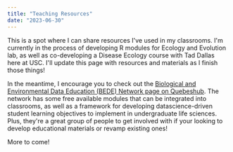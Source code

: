 ```yaml
---
title: "Teaching Resources"
date: "2023-06-30"
---
```


This is a spot where I can share resources I've used in my classrooms. I'm currently in the process of developing R modules for Ecology and Evolution lab, as well as co-developing a Disease Ecology course with Tad Dallas here at USC. I'll update this page with resources and materials as I finish those things!

In the meantime, I encourage you to check out the [Biological and Environmental Data Education (BEDE) Network page on Quebeshub](https://qubeshub.org/community/groups/bede). The network has some free available modules that can be integrated into classrooms, as well as a framework for developing datascience-driven student learning objectives to implement in undergraduate life sciences. Plus, they're a great group of people to get involved with if your looking to develop educational materials or revamp existing ones!

More to come!

